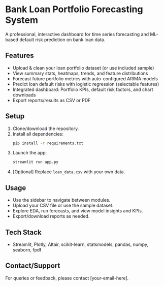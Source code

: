 # Bank Loan Portfolio Forecasting System

A professional, interactive dashboard for time series forecasting and ML-based default risk prediction on bank loan data.

## Features
- Upload & clean your loan portfolio dataset (or use included sample)
- View summary stats, heatmaps, trends, and feature distributions
- Forecast future portfolio metrics with auto-configured ARIMA models
- Predict loan default risks with logistic regression (selectable features)
- Integrated dashboard: Portfolio KPIs, default risk factors, and chart downloads
- Export reports/results as CSV or PDF

## Setup
1. Clone/download the repository.
2. Install all dependencies:
   ```bash
   pip install -r requirements.txt
   ```
3. Launch the app:
   ```bash
   streamlit run app.py
   ```
4. [Optional] Replace `loan_data.csv` with your own data.

## Usage
- Use the sidebar to navigate between modules.
- Upload your CSV file or use the sample dataset.
- Explore EDA, run forecasts, and view model insights and KPIs.
- Export/download reports as needed.

## Tech Stack
- Streamlit, Plotly, Altair, scikit-learn, statsmodels, pandas, numpy, seaborn, fpdf

## Contact/Support
For queries or feedback, please contact [your-email-here].


